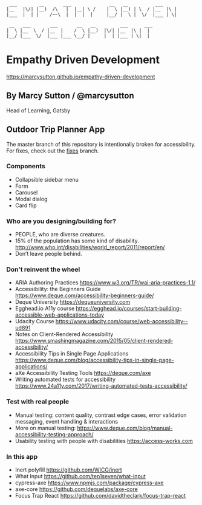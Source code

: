 
```
 ___        __       ___              __   __          ___         
|__   |\/| |__)  /\   |  |__| \ /    |  \ |__) | \  / |__  |\ |    
|___  |  | |    /~~\  |  |  |  |     |__/ |  \ |  \/  |___ | \|    
                                                                   
 __   ___       ___       __   __         ___      ___             
|  \ |__  \  / |__  |    /  \ |__)  |\/| |__  |\ |  |              
|__/ |___  \/  |___ |___ \__/ |     |  | |___ | \|  |              

```
# Empathy Driven Development
https://marcysutton.github.io/empathy-driven-development

## By Marcy Sutton / @marcysutton
Head of Learning, Gatsby




## Outdoor Trip Planner App
The master branch of this repository is intentionally broken for accessibility. For fixes, check out the [fixes](https://github.com/marcysutton/empathy-driven-development/tree/fixes) branch.

### Components
- Collapsible sidebar menu
- Form
- Carousel
- Modal dialog
- Card flip






### Who are you designing/building for?

- PEOPLE, who are diverse creatures.
- 15% of the population has some kind of disability. http://www.who.int/disabilities/world_report/2011/report/en/
- Don’t leave people behind.







### Don't reinvent the wheel

- ARIA Authoring Practices https://www.w3.org/TR/wai-aria-practices-1.1/
- Accessibility: the Beginners Guide https://www.deque.com/accessibility-beginners-guide/
- Deque University https://dequeuniversity.com
- Egghead.io A11y course https://egghead.io/courses/start-building-accessible-web-applications-today
- Udacity Course https://www.udacity.com/course/web-accessibility--ud891
- Notes on Client-Rendered Accessibility https://www.smashingmagazine.com/2015/05/client-rendered-accessibility/
- Accessibility Tips in Single Page Applications https://www.deque.com/blog/accessibility-tips-in-single-page-applications/
- aXe Accessibility Testing Tools https://deque.com/axe
- Writing automated tests for accessibility https://www.24a11y.com/2017/writing-automated-tests-accessibility/


 



### Test with real people

- Manual testing: content quality, contrast edge cases, error validation messaging, event handling & interactions
- More on manual testing: https://www.deque.com/blog/manual-accessibility-testing-approach/
- Usability testing with people with disabilities https://access-works.com






### In this app

- Inert polyfill https://github.com/WICG/inert
- What Input https://github.com/ten1seven/what-input
- cypress-axe https://www.npmjs.com/package/cypress-axe
- axe-core https://github.com/dequelabs/axe-core
- Focus Trap React https://github.com/davidtheclark/focus-trap-react
